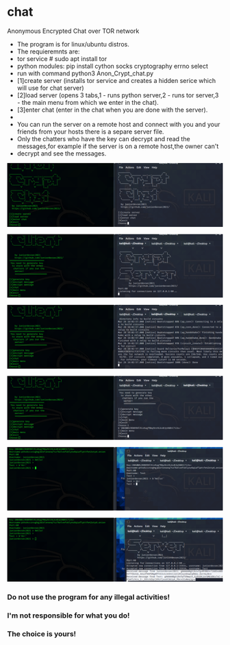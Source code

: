 # chat
Anonymous Encrypted Chat over TOR network
* The program is for linux/ubuntu distros.
* The requieremnts are:
*  tor service # sudo apt install tor
* python modules: pip install cython socks cryptography errno select
* run with command python3 Anon_Crypt_chat.py
* [1]create server (installs tor service and creates a hidden serice which will use for chat server)
* [2]load server (opens 3 tabs,1 - runs python server,2 - runs tor server,3 - the main menu from which we enter in the chat).
* [3]enter chat (enter in the chat when you are done with the server).
* 
* You can run the server on a remote host and connect with you and your friends from your hosts there is a separe server file.
* Only the chatters who have the key can decrypt and read the messages,for example if the server is on a remote host,the owner can't
* decrypt and see the messages.

![alt text1](1.png)

![alt text2](2.png)

![alt text3](3.png)

![alt text4](4.png)

![alt text5](5.png)

![alt text6](6.png)

### Do not use the program for any illegal activities!
### I'm not responsible for what you do!
### The choice is yours!
